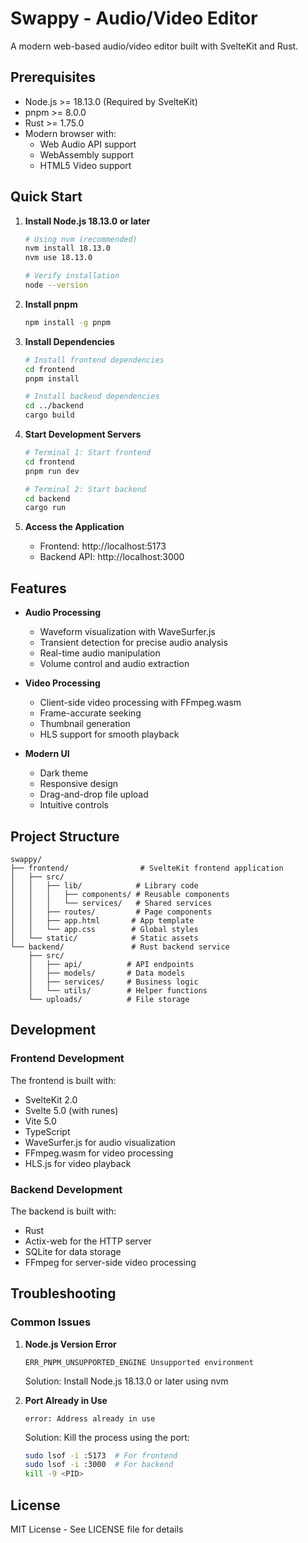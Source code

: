 # Swappy - Audio/Video Editor

A modern web-based audio/video editor built with SvelteKit and Rust.

## Prerequisites

- Node.js >= 18.13.0 (Required by SvelteKit)
- pnpm >= 8.0.0
- Rust >= 1.75.0
- Modern browser with:
  - Web Audio API support
  - WebAssembly support
  - HTML5 Video support

## Quick Start

1. **Install Node.js 18.13.0 or later**
   ```bash
   # Using nvm (recommended)
   nvm install 18.13.0
   nvm use 18.13.0
   
   # Verify installation
   node --version
   ```

2. **Install pnpm**
   ```bash
   npm install -g pnpm
   ```

3. **Install Dependencies**
   ```bash
   # Install frontend dependencies
   cd frontend
   pnpm install
   
   # Install backend dependencies
   cd ../backend
   cargo build
   ```

4. **Start Development Servers**
   ```bash
   # Terminal 1: Start frontend
   cd frontend
   pnpm run dev
   
   # Terminal 2: Start backend
   cd backend
   cargo run
   ```

5. **Access the Application**
   - Frontend: http://localhost:5173
   - Backend API: http://localhost:3000

## Features

- **Audio Processing**
  - Waveform visualization with WaveSurfer.js
  - Transient detection for precise audio analysis
  - Real-time audio manipulation
  - Volume control and audio extraction

- **Video Processing**
  - Client-side video processing with FFmpeg.wasm
  - Frame-accurate seeking
  - Thumbnail generation
  - HLS support for smooth playback

- **Modern UI**
  - Dark theme
  - Responsive design
  - Drag-and-drop file upload
  - Intuitive controls

## Project Structure

```
swappy/
├── frontend/                # SvelteKit frontend application
│   ├── src/
│   │   ├── lib/            # Library code
│   │   │   ├── components/ # Reusable components
│   │   │   └── services/   # Shared services
│   │   ├── routes/         # Page components
│   │   ├── app.html       # App template
│   │   └── app.css        # Global styles
│   └── static/            # Static assets
└── backend/               # Rust backend service
    ├── src/
    │   ├── api/          # API endpoints
    │   ├── models/       # Data models
    │   ├── services/     # Business logic
    │   └── utils/        # Helper functions
    └── uploads/          # File storage
```

## Development

### Frontend Development

The frontend is built with:
- SvelteKit 2.0
- Svelte 5.0 (with runes)
- Vite 5.0
- TypeScript
- WaveSurfer.js for audio visualization
- FFmpeg.wasm for video processing
- HLS.js for video playback

### Backend Development

The backend is built with:
- Rust
- Actix-web for the HTTP server
- SQLite for data storage
- FFmpeg for server-side video processing

## Troubleshooting

### Common Issues

1. **Node.js Version Error**
   ```
   ERR_PNPM_UNSUPPORTED_ENGINE Unsupported environment
   ```
   Solution: Install Node.js 18.13.0 or later using nvm

2. **Port Already in Use**
   ```
   error: Address already in use
   ```
   Solution: Kill the process using the port:
   ```bash
   sudo lsof -i :5173  # For frontend
   sudo lsof -i :3000  # For backend
   kill -9 <PID>
   ```

## License

MIT License - See LICENSE file for details

